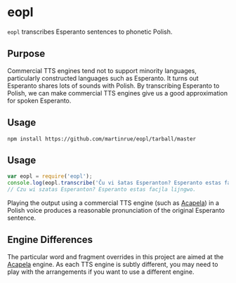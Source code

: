 # eopl
`eopl` transcribes Esperanto sentences to phonetic Polish.

## Purpose
Commercial TTS engines tend not to support minority languages, particularly constructed languages such as Esperanto. It turns out Esperanto shares lots of sounds with Polish. By transcribing Esperanto to Polish, we can make commercial TTS engines give us a good approximation for spoken Esperanto.

## Usage

```
npm install https://github.com/martinrue/eopl/tarball/master
```

## Usage

```javascript
var eopl = require('eopl');
console.log(eopl.transcribe('Ĉu vi ŝatas Esperanton? Esperanto estas facila lingvo.'));
// Czu wi szatas Esperanton? Esperanto estas facjla lijngwo.
```

Playing the output using a commercial TTS engine (such as [Acapela](http://www.acapela-group.com)) in a Polish voice produces a reasonable pronunciation of the original Esperanto sentence.

## Engine Differences
The particular word and fragment overrides in this project are aimed at the [Acapela](http://www.acapela-group.com) engine. As each TTS engine is subtly different, you may need to play with the arrangements if you want to use a different engine.